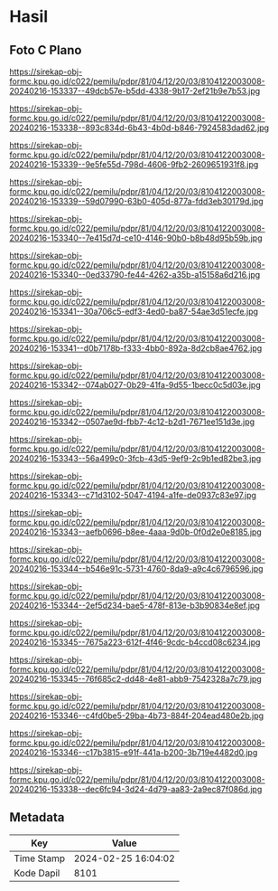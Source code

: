 # Hasil

## Foto C Plano

https://sirekap-obj-formc.kpu.go.id/c022/pemilu/pdpr/81/04/12/20/03/8104122003008-20240216-153337--49dcb57e-b5dd-4338-9b17-2ef21b9e7b53.jpg

https://sirekap-obj-formc.kpu.go.id/c022/pemilu/pdpr/81/04/12/20/03/8104122003008-20240216-153338--893c834d-6b43-4b0d-b846-7924583dad62.jpg

https://sirekap-obj-formc.kpu.go.id/c022/pemilu/pdpr/81/04/12/20/03/8104122003008-20240216-153339--9e5fe55d-798d-4606-9fb2-2609651931f8.jpg

https://sirekap-obj-formc.kpu.go.id/c022/pemilu/pdpr/81/04/12/20/03/8104122003008-20240216-153339--59d07990-63b0-405d-877a-fdd3eb30179d.jpg

https://sirekap-obj-formc.kpu.go.id/c022/pemilu/pdpr/81/04/12/20/03/8104122003008-20240216-153340--7e415d7d-ce10-4146-90b0-b8b48d95b59b.jpg

https://sirekap-obj-formc.kpu.go.id/c022/pemilu/pdpr/81/04/12/20/03/8104122003008-20240216-153340--0ed33790-fe44-4262-a35b-a15158a6d216.jpg

https://sirekap-obj-formc.kpu.go.id/c022/pemilu/pdpr/81/04/12/20/03/8104122003008-20240216-153341--30a706c5-edf3-4ed0-ba87-54ae3d51ecfe.jpg

https://sirekap-obj-formc.kpu.go.id/c022/pemilu/pdpr/81/04/12/20/03/8104122003008-20240216-153341--d0b7178b-f333-4bb0-892a-8d2cb8ae4762.jpg

https://sirekap-obj-formc.kpu.go.id/c022/pemilu/pdpr/81/04/12/20/03/8104122003008-20240216-153342--074ab027-0b29-41fa-9d55-1becc0c5d03e.jpg

https://sirekap-obj-formc.kpu.go.id/c022/pemilu/pdpr/81/04/12/20/03/8104122003008-20240216-153342--0507ae9d-fbb7-4c12-b2d1-7671ee151d3e.jpg

https://sirekap-obj-formc.kpu.go.id/c022/pemilu/pdpr/81/04/12/20/03/8104122003008-20240216-153343--56a499c0-3fcb-43d5-9ef9-2c9b1ed82be3.jpg

https://sirekap-obj-formc.kpu.go.id/c022/pemilu/pdpr/81/04/12/20/03/8104122003008-20240216-153343--c71d3102-5047-4194-a1fe-de0937c83e97.jpg

https://sirekap-obj-formc.kpu.go.id/c022/pemilu/pdpr/81/04/12/20/03/8104122003008-20240216-153343--aefb0696-b8ee-4aaa-9d0b-0f0d2e0e8185.jpg

https://sirekap-obj-formc.kpu.go.id/c022/pemilu/pdpr/81/04/12/20/03/8104122003008-20240216-153344--b546e91c-5731-4760-8da9-a9c4c6796596.jpg

https://sirekap-obj-formc.kpu.go.id/c022/pemilu/pdpr/81/04/12/20/03/8104122003008-20240216-153344--2ef5d234-bae5-478f-813e-b3b90834e8ef.jpg

https://sirekap-obj-formc.kpu.go.id/c022/pemilu/pdpr/81/04/12/20/03/8104122003008-20240216-153345--7675a223-612f-4f46-9cdc-b4ccd08c6234.jpg

https://sirekap-obj-formc.kpu.go.id/c022/pemilu/pdpr/81/04/12/20/03/8104122003008-20240216-153345--76f685c2-dd48-4e81-abb9-7542328a7c79.jpg

https://sirekap-obj-formc.kpu.go.id/c022/pemilu/pdpr/81/04/12/20/03/8104122003008-20240216-153346--c4fd0be5-29ba-4b73-884f-204ead480e2b.jpg

https://sirekap-obj-formc.kpu.go.id/c022/pemilu/pdpr/81/04/12/20/03/8104122003008-20240216-153346--c17b3815-e91f-441a-b200-3b719e4482d0.jpg

https://sirekap-obj-formc.kpu.go.id/c022/pemilu/pdpr/81/04/12/20/03/8104122003008-20240216-153338--dec6fc94-3d24-4d79-aa83-2a9ec87f086d.jpg


## Metadata

| Key        | Value               |
| ---------- | ------------------- |
| Time Stamp | 2024-02-25 16:04:02 |
| Kode Dapil | 8101                |



